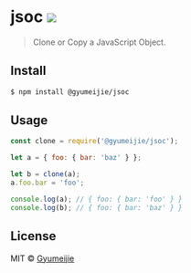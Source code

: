 # jsoc [![](https://travis-ci.com/Gyumeijie/jsoc.svg?branch=master)](https://travis-ci.com/Gyumeijie/jsoc)

> Clone or Copy a JavaScript Object.

## Install

```bash
$ npm install @gyumeijie/jsoc
```

## Usage

```js
const clone = require('@gyumeijie/jsoc');

let a = { foo: { bar: 'baz' } };

let b = clone(a);
a.foo.bar = 'foo';

console.log(a); // { foo: { bar: 'foo' } }
console.log(b); // { foo: { bar: 'baz' } }
```

## License

MIT © [Gyumeijie](https://github.com/Gyumeijie)
